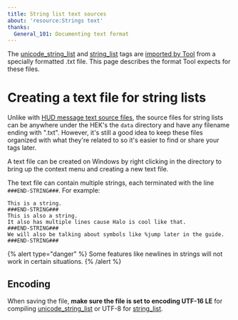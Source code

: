 ```yaml
---
title: String list text sources
about: 'resource:Strings text'
thanks:
  General_101: Documenting text format
---
```

The [unicode_string_list](~) and [string_list](~) tags are [imported by Tool](~h1-tool#unicode-strings) from a specially formatted .txt file. This page describes the format Tool expects for these files.

# Creating a text file for string lists
Unlike with [HUD message text source files](~hmt), the source files for string lists can be anywhere under the HEK's the `data` directory and have any filename ending with ".txt". However, it's still a good idea to keep these files organized with what they're related to so it's easier to find or share your tags later.

A text file can be created on Windows by right clicking in the directory to bring up the context menu and creating a new text file.

The text file can contain multiple strings, each terminated with the line `###END-STRING###`. For example:

```
This is a string.
###END-STRING###
This is also a string.
It also has multiple lines cause Halo is cool like that.
###END-STRING###
We will also be talking about symbols like %jump later in the guide.
###END-STRING###
```

{% alert type="danger" %}
Some features like newlines in strings will not work in certain situations.
{% /alert %}

## Encoding
When saving the file, **make sure the file is set to encoding UTF-16 LE** for compiling [unicode_string_list](~) or UTF-8 for [string_list](~).
